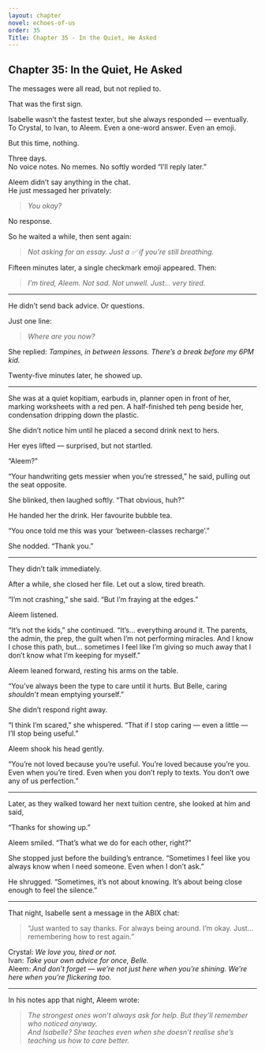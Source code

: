 ```yaml
---
layout: chapter
novel: echoes-of-us
order: 35
Title: Chapter 35 - In the Quiet, He Asked
---
```


## Chapter 35: In the Quiet, He Asked

The messages were all read, but not replied to.

That was the first sign.

Isabelle wasn’t the fastest texter, but she always responded — eventually. To Crystal, to Ivan, to Aleem. Even a one-word answer. Even an emoji.

But this time, nothing.

Three days.  
No voice notes. No memes. No softly worded “I’ll reply later.”

Aleem didn’t say anything in the chat.  
He just messaged her privately:

> *You okay?*

No response.

So he waited a while, then sent again:

> *Not asking for an essay. Just a ✅ if you’re still breathing.*

Fifteen minutes later, a single checkmark emoji appeared. Then:

> *I’m tired, Aleem. Not sad. Not unwell. Just… very tired.*

---

He didn’t send back advice. Or questions.

Just one line:

> *Where are you now?*

She replied: *Tampines, in between lessons. There’s a break before my 6PM kid.*

Twenty-five minutes later, he showed up.

---

She was at a quiet kopitiam, earbuds in, planner open in front of her, marking worksheets with a red pen. A half-finished teh peng beside her, condensation dripping down the plastic.

She didn’t notice him until he placed a second drink next to hers.

Her eyes lifted — surprised, but not startled.

“Aleem?”

“Your handwriting gets messier when you’re stressed,” he said, pulling out the seat opposite.

She blinked, then laughed softly. “That obvious, huh?”

He handed her the drink. Her favourite bubble tea.

“You once told me this was your ‘between-classes recharge’.”

She nodded. “Thank you.”

---

They didn’t talk immediately.

After a while, she closed her file. Let out a slow, tired breath.

“I’m not crashing,” she said. “But I’m fraying at the edges.”

Aleem listened.

“It’s not the kids,” she continued. “It’s… everything around it. The parents, the admin, the prep, the guilt when I’m not performing miracles. And I know I chose this path, but… sometimes I feel like I’m giving so much away that I don’t know what I’m keeping for myself.”

Aleem leaned forward, resting his arms on the table.

“You’ve always been the type to care until it hurts. But Belle, caring *shouldn’t* mean emptying yourself.”

She didn’t respond right away.

“I think I’m scared,” she whispered. “That if I stop caring — even a little — I’ll stop being useful.”

Aleem shook his head gently.

“You’re not loved because you’re useful. You’re loved because you’re you. Even when you’re tired. Even when you don’t reply to texts. You don’t owe any of us perfection.”

---

Later, as they walked toward her next tuition centre, she looked at him and said,

“Thanks for showing up.”

Aleem smiled. “That’s what we do for each other, right?”

She stopped just before the building’s entrance. “Sometimes I feel like you always know when I need someone. Even when I don’t ask.”

He shrugged. “Sometimes, it’s not about knowing. It’s about being close enough to feel the silence.”

---

That night, Isabelle sent a message in the ABIX chat:

> “Just wanted to say thanks. For always being around. I’m okay. Just… remembering how to rest again.”

Crystal: *We love you, tired or not.*  
Ivan: *Take your own advice for once, Belle.*  
Aleem: *And don’t forget — we’re not just here when you’re shining. We’re here when you’re flickering too.*

---

In his notes app that night, Aleem wrote:

> *The strongest ones won’t always ask for help. But they’ll remember who noticed anyway.*  
> *And Isabelle? She teaches even when she doesn’t realise she’s teaching us how to care better.*  